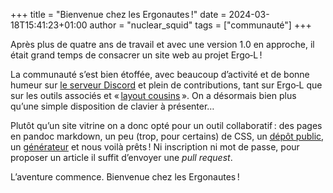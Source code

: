 +++
title = "Bienvenue chez les Ergonautes !"
date = 2024-03-18T15:41:23+01:00
author = "nuclear_squid"
tags = ["communauté"]
+++

Après plus de quatre ans de travail et avec une version 1.0 en approche, il
était grand temps de consacrer un site web au projet Ergo‑L !

<!--more-->

La communauté s’est bien étoffée, avec beaucoup d’activité et de bonne humeur
sur [le serveur Discord][1] et plein de contributions, tant sur Ergo‑L que sur
les outils associés et « [layout cousins][2] ». On a désormais bien plus qu’une
simple disposition de clavier à présenter…

Plutôt qu’un site vitrine on a donc opté pour un outil collaboratif : des pages
en pandoc markdown, un peu (trop, pour certains) de CSS, un [dépôt public][3],
un [générateur][4] et nous voilà prêts ! Ni inscription ni mot de passe, pour
proposer un article il suffit d’envoyer une *pull request*.

L’aventure commence. Bienvenue chez les Ergonautes !


[1]: https://discord.gg/5xR5K3nAFX
[2]: /comparatif
[3]: https://github.com/Nuclear-Squid/ErgoL
[4]: https://gohugo.io/
